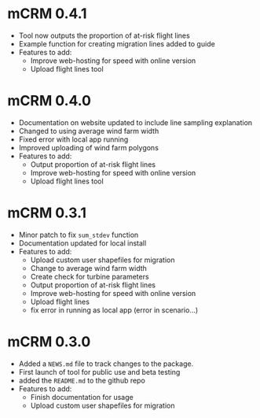 # mCRM 0.4.1
* Tool now outputs the proportion of at-risk flight lines
* Example function for creating migration lines added to guide
* Features to add:
  * Improve web-hosting for speed with online version
  * Upload flight lines tool
  
# mCRM 0.4.0

* Documentation on website updated to include line sampling explanation
* Changed to using average wind farm width
* Fixed error with local app running
* Improved uploading of wind farm polygons
* Features to add:
  * Output proportion of at-risk flight lines
  * Improve web-hosting for speed with online version
  * Upload flight lines tool
  
# mCRM 0.3.1

* Minor patch to fix `sum_stdev` function
* Documentation updated for local install
* Features to add:
  * Upload custom user shapefiles for migration
  * Change to average wind farm width
  * Create check for turbine parameters
  * Output proportion of at-risk flight lines
  * Improve web-hosting for speed with online version
  * Upload flight lines
  * fix error in running as local app (error in scenario...)

# mCRM 0.3.0

* Added a `NEWS.md` file to track changes to the package.
* First launch of tool for public use and beta testing
* added the `README.md` to the github repo
* Features to add:
  * Finish documentation for usage
  * Upload custom user shapefiles for migration
